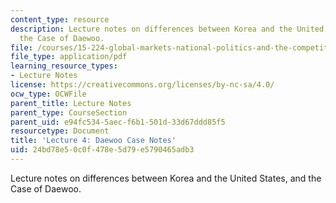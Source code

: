 ```yaml
---
content_type: resource
description: Lecture notes on differences between Korea and the United States, and
  the Case of Daewoo.
file: /courses/15-224-global-markets-national-politics-and-the-competitive-advantage-of-firms-spring-2003/24bd78e50c0f478e5d79e5790465adb3_daewoocasenoteslect.pdf
file_type: application/pdf
learning_resource_types:
- Lecture Notes
license: https://creativecommons.org/licenses/by-nc-sa/4.0/
ocw_type: OCWFile
parent_title: Lecture Notes
parent_type: CourseSection
parent_uid: e94fc534-5aec-f6b1-501d-33d67ddd85f5
resourcetype: Document
title: 'Lecture 4: Daewoo Case Notes'
uid: 24bd78e5-0c0f-478e-5d79-e5790465adb3
---
```

Lecture notes on differences between Korea and the United States, and the Case of Daewoo.